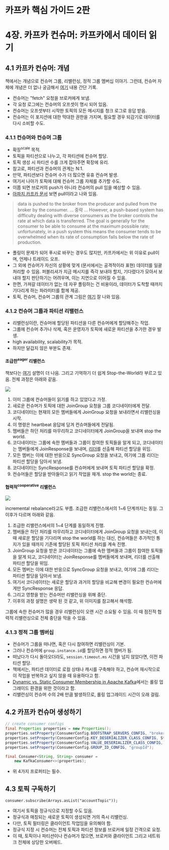 
# 카프카 핵심 가이드 2판

# 4장. 카프카 컨슈머: 카프카에서 데이터 읽기

## 4.1 카프카 컨슈머: 개념

책에서는 개념으로 컨슈머 그룹, 리밸런싱, 정적 그룹 멤버십 이야기. 그런데, 컨슈머 자체에 개념은 더 없나 궁금해서 [여기](https://docs.confluent.io/platform/current/clients/consumer.html) 내용 간단 기록.

- 컨슈머는 "fetch" 요청을 브로커에게 보냄.
- 각 요청 로그에는 컨슈머의 오프셋이 명시 되어 있음.
- 컨슈머는 오프셋부터 시작한 토픽의 모든 메시지를 청크 로그로 응답 받음.
- 컨슈머는 이 포지션에 대한 막대한 권한을 가지며, 필요할 경우 되감기로 데이터를 다시 소비할 수도.

### 4.1.1 컨슈머와 컨슈머 그룹

- 확장<sup>scale</sup> 목적.
- 토픽을 파티션으로 나누고, 각 파티션에 컨슈머 할당.
- 토픽 생성 시 파티션 수를 크게 잡아주면 확장에 유리.
- 참고로, 파티션과 컨슈머의 관계는 N:1.
- 만약, 파티션보다 컨슈머 수가 더 많으면 유휴 컨슈머 발생.
- 여기서 나아가 토픽에 대해 컨슈머 그룹 자체를 추가할 수도.
- 이쯤 되면 브로커의 push가 아니라 컨슈머의 pull 임을 예상할 수 있음.
- [아파치 카프카 문서](https://kafka.apache.org/documentation/#design_pull) 보면 pull이라고 나와 있음.

> data is pushed to the broker from the producer and pulled from the broker by the consumer. ... 중략 ... However, a push-based system has difficulty dealing with diverse consumers as the broker controls the rate at which data is transferred. The goal is generally for the consumer to be able to consume at the maximum possible rate; unfortunately, in a push system this means the consumer tends to be overwhelmed when its rate of consumption falls below the rate of production.

- 폴링이 문제가 되어 푸시로 바꾸는 경우도 많지만, 카프카에서는 위 이유로 pull이며, 언제나 트레이드 오프.
- 그 외에 컨슈머가 자신의 상황에 맞게 (문서에서는 공격적이라 표현) 데이터를 일괄 처리할 수 있음. 퍼블리셔가 지금 메시지를 즉각 보내야 할지, 기다렸다가 모아서 보내야 할지 판단하기는 어려우며, 이는 지연으로 이어질 수 있음.
- 한편, 가져갈 데이터가 없는 데 자꾸 폴링하는 건 비용이라, 데이터가 도착할 때까지 기다리게 하는 파라미터를 함께 제공.
- 토픽, 컨슈머, 컨슈머 그룹의 관계 그림은 [여기](https://medium.com/javarevisited/kafka-partitions-and-consumer-groups-in-6-mins-9e0e336c6c00) 잘 나와 있음.

### 4.1.2 컨슈머 그룹과 파티션 리밸런스

- 리밸런싱이란, 컨슈머에 할당된 파티션을 다른 컨슈머에게 할당해주는 작업.
- 그룹에 컨슈머 추가나 삭제, 혹은 운영자가 토픽에 새로운 파티션을 추가한 경우 발생.
- high availability, scalability가 목적.
- 하지만 달갑지 않은 부분도 존재.

#### 조급한<sup>eager</sup> 리밸런스

책보다는 [여기](https://www.confluent.io/blog/debug-apache-kafka-pt-3/) 설명이 더 나음. 그리고 기억하기 더 쉽게 Stop-the-World라 부르고 있음. 전체 과정은 아래와 같음.

![](https://images.ctfassets.net/8vofjvai1hpv/Pfql9YfYW5ILCJK3Avotd/38032f581fa4c6b95544ed0d1dcde626/stop-the-world-rebalancing.png)

1. 이미 그룹에 컨슈머들이 읽기를 하고 있었다고 가정.
2. 새로운 컨슈머가 토픽에 대한 JoinGroup 요청을 그룹 코디네이터에게 전달.
3. 코디네이터는 현재의 모든 멤버들에게 JoinGroup 요청을 보내라면서 리밸런싱을 시작.
4. 이 명령은 heartbeat 응답에 담겨 컨슈머들에게 전달됨.
5. 멤버들은 하던 처리를 마무리하고 코디네이터에게 JoinGroup을 보내며 stop the world.
6. 코디네이터는 그룹에 속한 멤버들과 그룹이 참여한 토픽들을 알게 되고, 코디네이터는 멤버들에게 JoinResponse을 보내며, [리더](https://stackoverflow.com/questions/42015158/what-is-the-difference-in-kafka-between-a-consumer-group-coordinator-and-a-consu)를 선출해 파티션 할당을 위임.
7. 모든 멤버는 이에 대한 반응으로 SyncGroup 요청을 보내고, 여기에 그룹 리더는 파티션 할당을 담아서 보냄.
8. 코디네이터는 SyncResponse를 컨슈머에게 보내며 토픽 파티션 할당을 확정.
9.  컨슈머들은 할당을 받아들이고 읽기 작업을 재개. stop the world는 종료.

#### 협력적<sup>cooperative</sup> 리밸런스

![](https://cdn.confluent.io/wp-content/uploads/cooperative_rebalancing_protocol-1536x716.png)

incremental rebalance라고도 부름. 조급한 리밸런스에서의 1~6 단계까지는 동일. 그 이후가 다르며 아래와 같음.

1. 조급한 리밸런스에서의 1~4 단계를 동일하게 진행.
2. 멤버들은 하던 처리를 마무리하고 코디네이터에게 JoinGroup 요청을 보내는데, 이 때 새로운 할당을 기다리며 stop the world를 하는 대신, 컨슈머들은 추가적인 통지가 있을 때까지 기존에 할당된 토픽 파티션 처리를 계속 진행.
3. JoinGroup 요청을 받은 코디네이터는 그룹에 속한 멤버들과 그룹이 참여한 토픽들을 알게 되고, 코디네이터는 JoinResponse를 멤버들에게 보내며, 리더를 선출해 파티션 할당을 위임.
4. 모든 멤버는 이에 대한 반응으로 SyncGroup 요청을 보내고, 여기에 그룹 리더는 파티션 할당을 담아서 보냄.
5. 여기서 코디네이터는 새로운 할당과 과거의 할당을 비교해 변경이 필요한 컨슈머에게만 SyncResponse 응답.
6. 그리고 영향을 받는 컨슈머만 리밸런싱을 위해 중단.
7. 이후의 과정 설명은 생략 된 것 같고, 위 이미지를 참고해서 해석함.

그룹에 속한 컨슈머가 많을 경우 리밸런싱이 오랜 시간 소요될 수 있음. 이 때 점진적 협력적 리밸런싱으로 전체 중단을 막을 수 있음.

### 4.1.3 정적 그룹 멤버십

- 컨슈머가 그룹을 떠나면, 혹은 다시 참여하면 리밸런싱이 기본.
- 그러나 컨슈머에 `group.instance.id`를 할당하면 정적 멤버가 됨.
- 떠났다가 다시 돌아오더라도, `session.timeout.ms` 시간을 넘지 않았다면, 이전 파티션 할당.
- 책에서는, 파티션 데이터로 로컬 상태나 캐시를 구축해야 하고, 컨슈머 재시작으로 이 작업을 반복하고 싶지 않을 때 유용하다고 함.
- [Dynamic vs. Static Consumer Membership in Apache Kafka](https://www.confluent.io/blog/dynamic-vs-static-kafka-consumer-rebalancing/)에서는 롤링 업그레이드 환경을 위한 것이라고 함.
- 리밸런싱이 컨슈머 수의 2배 만큼 발생하므로, 롤링 업그레이드 시간이 오래 걸림.

## 4.2 카프카 컨슈머 생성하기

```java
// create consumer configs
final Properties properties = new Properties();
properties.setProperty(ConsumerConfig.BOOTSTRAP_SERVERS_CONFIG, "broker1:9092,broker2:9092");
properties.setProperty(ConsumerConfig.KEY_DESERIALIZER_CLASS_CONFIG, StringDeserializer.class.getName());
properties.setProperty(ConsumerConfig.VALUE_DESERIALIZER_CLASS_CONFIG, StringDeserializer.class.getName());
properties.setProperty(ConsumerConfig.GROUP_ID_CONFIG, "groupId");

final Consumer<String, String> consumer =
    new KafkaConsumer<>(properties);
```

- 위 4가지 프로퍼티는 필수.

## 4.3 토픽 구독하기

```
consumer.subscribe(Arrays.asList("accountTopic"));
```

- 여기서 토픽을 정규식으로 지정할 수도 있음.
- 정규식과 매칭되는 새로운 토픽이 생성되면 거의 즉시 리밸런싱.
- 다만, 토픽 필터링은 클라이언트 작업임을 유의해야 함.
- 정규식 지정 시 컨슈머는 전체 토픽과 파티션 정보를 브로커에 일정 간격으로 요청.
- 이 때, 토픽이나 파티션이나 컨슈머가 많으면, 브로커와 클라이언트 그리고 네트워크 전체에 상당한 오버헤드.
